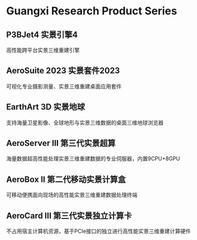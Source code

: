 # Guangxi Research Product Series

## P3BJet4        实景引擎4
高性能跨平台实景三维重建引擎

## AeroSuite 2023 实景套件2023
可视化专业摄影测量、实景三维重建桌面应用套件

## EarthArt 3D    实景地球
支持海量卫星影像、全球地形与实景三维数据的桌面三维地球浏览器

## AeroServer III 第三代实景超算
海量数据超高性能处理实景三维重建数据的专业伺服器，内置9CPU+8GPU

## AeroBox II     第二代移动实景计算盒
可移动便携面向现场的高性能实景三维重建数据处理终端

## AeroCard III   第三代实景独立计算卡
不占用宿主计算机资源，基于PCIe接口的独立进行高性能实景三维重建计算硬件
